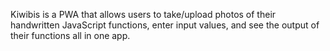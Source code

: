 Kiwibis is a PWA that allows users to take/upload photos of their handwritten JavaScript functions, enter input values, and see the output of their functions all in one app.
